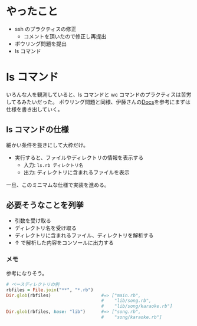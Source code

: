 # やったこと

- ssh のプラクティスの修正
  - コメントを頂いたので修正し再提出
- ボウリング問題を提出
- ls コマンド

# ls コマンド

いろんな人を観測していると、ls コマンドと wc コマンドのプラクティスは苦労してるみたいだった。
ボウリング問題と同様、伊藤さんの[Docs](https://bootcamp.fjord.jp/pages/279)を参考にまずは仕様を書き出していく。

## ls コマンドの仕様

細かい条件を抜きにして大枠だけ。

- 実行すると、ファイルやディレクトリの情報を表示する
  - 入力: `ls.rb ディレクトリ名`
  - 出力: ディレクトリに含まれるファイルを表示

一旦、このミニマムな仕様で実装を進める。

## 必要そうなことを列挙

- 引数を受け取る
- ディレクトリ名を受け取る
- ディレクトリに含まれるファイル、ディレクトリを解析する
- ↑ で解析した内容をコンソールに出力する

### メモ

参考になりそう。

```ruby
# ベースディレクトリの例
rbfiles = File.join("**", "*.rb")
Dir.glob(rbfiles)                   #=> ["main.rb",
                                    #    "lib/song.rb",
                                    #    "lib/song/karaoke.rb"]
Dir.glob(rbfiles, base: "lib")      #=> ["song.rb",
                                    #    "song/karaoke.rb"]
```
